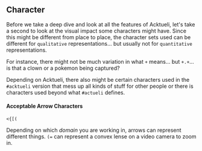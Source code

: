 ## Character
Before we take a deep dive and look at all the features of Acktueli, let's take a second to look at the visual impact some characters might have.  Since this might be different from place to place, the character sets used can be different for `qualitative` representations... but usually not for `quantitative` representations.

For instance, there might not be much variation in what `+` means... but `+.+`... is that a clown or a pokemon being captured?

Depending on Acktueli, there also might be certain characters used in the `#acktueli` version that mess up all kinds of stuff for other people or there is characters used beyond what `#actueli` defines.

#### Acceptable Arrow Characters
`<{[(`

Depending on which _domain_ you are working in, arrows can represent different things.  `(=` can represent a convex lense on a video camera to zoom in.
